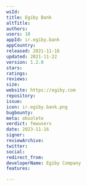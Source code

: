 ```yaml
---
wsId: 
title: Egiby Bank
altTitle: 
authors: 
users: 10
appId: ir.egiby.bank
appCountry: 
released: 2021-11-16
updated: 2021-11-22
version: 1.2.0
stars: 
ratings: 
reviews: 
size: 
website: https://egiby.com
repository: 
issue: 
icon: ir.egiby.bank.png
bugbounty: 
meta: obsolete
verdict: fewusers
date: 2023-11-16
signer: 
reviewArchive: 
twitter: 
social: 
redirect_from: 
developerName: Egiby Company
features: 

---
```


